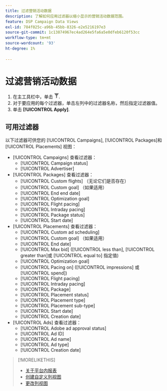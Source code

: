 ```yaml
---
title: 过滤营销活动数据
description: 了解如何应用过滤器以缩小显示的营销活动数据范围。
feature: DSP Campaign Data Views
exl-id: 784f025c-a96b-45bb-8326-e2e5216197e3
source-git-commit: 1c13874967ec4ad264e5fa6a5e0dfeb6120f53cc
workflow-type: tm+mt
source-wordcount: '93'
ht-degree: 1%

---
```


# 过滤营销活动数据

1. 在主工具栏中，单击 ![“过滤器”按钮](/help/dsp/assets/filter.png).
1. 对于要应用的每个过滤器，单击左列中的过滤器名称，然后指定过滤器值。
1. 单击 **[!UICONTROL Apply]**.

## 可用过滤器

以下过滤器可供您的 [!UICONTROL Campaigns], [!UICONTROL Packages]和 [!UICONTROL Placements] 视图：

* [!UICONTROL Campaigns] 查看过滤器：
   * [!UICONTROL Campaign status]
   * [!UICONTROL Advertiser]
* [!UICONTROL Packages] 查看过滤器：
   * [!UICONTROL Custom flights] （无论它们是否存在）
   * [!UICONTROL Custom goal] （如果适用）
   * [!UICONTROL End end date]
   * [!UICONTROL Optimization goal]
   * [!UICONTROL Flight pacing]
   * [!UICONTROL Intraday pacing]
   * [!UICONTROL Package status]
   * [!UICONTROL Start date]
* [!UICONTROL Placements] 查看过滤器：
   * [!UICONTROL Custom ad scheduling]
   * [!UICONTROL Custom goal] （如果适用）
   * [!UICONTROL End date]
   * [!UICONTROL Max bid] ([!UICONTROL less than], [!UICONTROL greater than]或 [!UICONTROL equal to] 指定值)
   * [!UICONTROL Optimization goal]
   * [!UICONTROL Pacing on] ([!UICONTROL impressions] 或 [!UICONTROL spend])
   * [!UICONTROL Flight pacing]
   * [!UICONTROL Intraday pacing]
   * [!UICONTROL Package]
   * [!UICONTROL Placement status]
   * [!UICONTROL Placement type]
   * [!UICONTROL Placement sub-type]
   * [!UICONTROL Start date]
   * [!UICONTROL Creation date]
* [!UICONTROL Ads] 查看过滤器：
   * [!UICONTROL Adobe ad approval status]
   * [!UICONTROL Ad ID]
   * [!UICONTROL Ad name]
   * [!UICONTROL Ad type]
   * [!UICONTROL Creation date]

>[!MORELIKETHIS]
>
>* [关于平台内报表](campaign-reports-about.md)
>* [创建自定义列视图](column-view-create.md)
>* [更改列视图](column-view-change.md)

